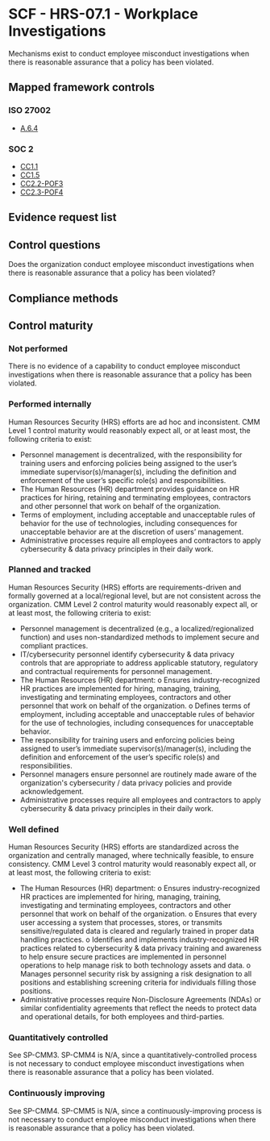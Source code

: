 # SCF - HRS-07.1 - Workplace Investigations
Mechanisms exist to conduct employee misconduct investigations when there is reasonable assurance that a policy has been violated.
## Mapped framework controls
### ISO 27002
- [A.6.4](../iso27002/a-6.md#a64)

### SOC 2
- [CC1.1](../soc2/cc11.md)
- [CC1.5](../soc2/cc15.md)
- [CC2.2-POF3](../soc2/cc22-pof3.md)
- [CC2.3-POF4](../soc2/cc23-pof4.md)

## Evidence request list


## Control questions
Does the organization conduct employee misconduct investigations when there is reasonable assurance that a policy has been violated?

## Compliance methods


## Control maturity
### Not performed
There is no evidence of a capability to conduct employee misconduct investigations when there is reasonable assurance that a policy has been violated.

### Performed internally
Human Resources Security (HRS) efforts are ad hoc and inconsistent. CMM Level 1 control maturity would reasonably expect all, or at least most, the following criteria to exist:
- Personnel management is decentralized, with the responsibility for training users and enforcing policies being assigned to the user’s immediate supervisor(s)/manager(s), including the definition and enforcement of the user’s specific role(s) and responsibilities.
- The Human Resources (HR) department provides guidance on HR practices for hiring, retaining and terminating employees, contractors and other personnel that work on behalf of the organization.
- Terms of employment, including acceptable and unacceptable rules of behavior for the use of technologies, including consequences for unacceptable behavior are at the discretion of users’ management.
- Administrative processes require all employees and contractors to apply cybersecurity & data privacy principles in their daily work.

### Planned and tracked
Human Resources Security (HRS) efforts are requirements-driven and formally governed at a local/regional level, but are not consistent across the organization. CMM Level 2 control maturity would reasonably expect all, or at least most, the following criteria to exist:
- Personnel management is decentralized (e.g., a localized/regionalized function) and uses non-standardized methods to implement secure and compliant practices.
- IT/cybersecurity personnel identify cybersecurity & data privacy controls that are appropriate to address applicable statutory, regulatory and contractual requirements for personnel management.
- The Human Resources (HR) department:
o	Ensures industry-recognized HR practices are implemented for hiring, managing, training, investigating and terminating employees, contractors and other personnel that work on behalf of the organization.
o	Defines terms of employment, including acceptable and unacceptable rules of behavior for the use of technologies, including consequences for unacceptable behavior.
- The responsibility for training users and enforcing policies being assigned to user’s immediate supervisor(s)/manager(s), including the definition and enforcement of the user’s specific role(s) and responsibilities.
- Personnel managers ensure personnel are routinely made aware of the organization's cybersecurity / data privacy policies and provide acknowledgement.
- Administrative processes require all employees and contractors to apply cybersecurity & data privacy principles in their daily work.

### Well defined
Human Resources Security (HRS) efforts are standardized across the organization and centrally managed, where technically feasible, to ensure consistency. CMM Level 3 control maturity would reasonably expect all, or at least most, the following criteria to exist:
- The Human Resources (HR) department:
o	Ensures industry-recognized HR practices are implemented for hiring, managing, training, investigating and terminating employees, contractors and other personnel that work on behalf of the organization.
o	Ensures that every user accessing a system that processes, stores, or transmits sensitive/regulated data is cleared and regularly trained in proper data handling practices.
o	Identifies and implements industry-recognized HR practices related to cybersecurity & data privacy training and awareness to help ensure secure practices are implemented in personnel operations to help manage risk to both technology assets and data.
o	Manages personnel security risk by assigning a risk designation to all positions and establishing screening criteria for individuals filling those positions.
- Administrative processes require Non-Disclosure Agreements (NDAs) or similar confidentiality agreements that reflect the needs to protect data and operational details, for both employees and third-parties.

### Quantitatively controlled
See SP-CMM3. SP-CMM4 is N/A, since a quantitatively-controlled process is not necessary to conduct employee misconduct investigations when there is reasonable assurance that a policy has been violated.

### Continuously improving
See SP-CMM4. SP-CMM5 is N/A, since a continuously-improving process is not necessary to conduct employee misconduct investigations when there is reasonable assurance that a policy has been violated.
